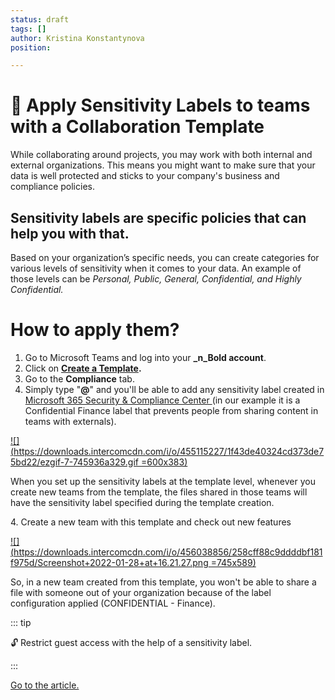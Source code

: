 ```yaml
---
status: draft
tags: []
author: Kristina Konstantynova
position: 

---
```

# **🔖 Apply Sensitivity Labels to teams with a Collaboration Template**

  
While collaborating around projects, you may work with both internal and external organizations. This means you might want to make sure that your data is well protected and sticks to your company's business and compliance policies.

## Sensitivity labels are specific policies that can help you with that.

Based on your organization’s specific needs, you can create categories for various levels of sensitivity when it comes to your data. An example of those levels can be _Personal, Public, General, Confidential, and Highly Confidential._

# How to apply them?

1. Go to Microsoft Teams and log into your **_n_Bold account**.
2. Click on [**Create a Template**](https://docs.nbold.co/collaboration-templates/create-a-new-collaboration-template.html)**.**
3. Go to the **Compliance** tab.
4. Simply type "**@**" and you'll be able to add any sensitivity label created in[ Microsoft 365 Security & Compliance Center ](https://protection.office.com/homepage)(in our example it is a Confidential Finance label that prevents people from sharing content in teams with externals).

[![](https://downloads.intercomcdn.com/i/o/455115227/1f43de40324cd373de75bd22/ezgif-7-745936a329.gif =600x383)](https://downloads.intercomcdn.com/i/o/455115227/1f43de40324cd373de75bd22/ezgif-7-745936a329.gif)

When you set up the sensitivity labels at the template level, whenever you create new teams from the template, the files shared in those teams will have the sensitivity label specified during the template creation.

4\. Create a new team with this template and check out new features

[![](https://downloads.intercomcdn.com/i/o/456038856/258cff88c9ddddbf181f975d/Screenshot+2022-01-28+at+16.21.27.png =745x589)](https://downloads.intercomcdn.com/i/o/456038856/258cff88c9ddddbf181f975d/Screenshot+2022-01-28+at+16.21.27.png)

So, in a new team created from this template, you won't be able to share a file with someone out of your organization because of the label configuration applied (CONFIDENTIAL - Finance).

::: tip

 🔓 Restrict guest access with the help of a sensitivity label.

:::

[Go to the article.]()